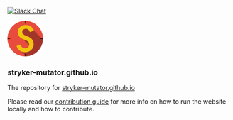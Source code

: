 [![Slack Chat](https://img.shields.io/badge/slack-chat-brightgreen.svg?logo=slack)](https://join.slack.com/t/stryker-mutator/shared_invite/enQtOTUyMTYyNTg1NDQ0LTU4ODNmZDlmN2I3MmEyMTVhYjZlYmJkOThlNTY3NTM1M2QxYmM5YTM3ODQxYmJjY2YyYzllM2RkMmM1NjNjZjM)

<img src="static/images/stryker.svg" width="80">

### stryker-mutator.github.io

The repository for [stryker-mutator.github.io](https://stryker-mutator.github.io)

Please read our [contribution guide](https://github.com/stryker-mutator/stryker-mutator.github.io/blob/master/CONTRIBUTING.md) for more info on how to run the website locally and how to contribute.
